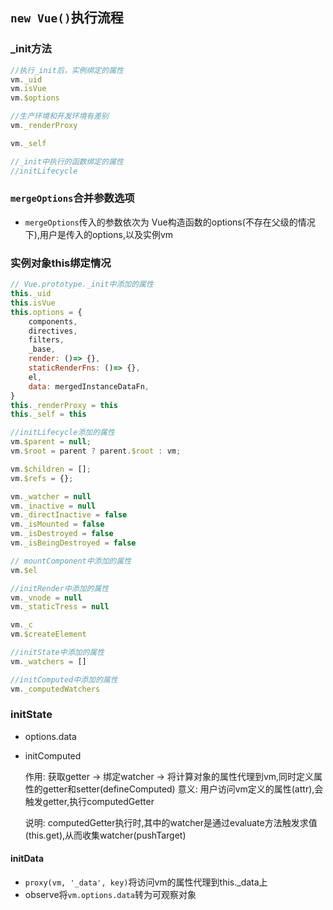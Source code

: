 ## `new Vue()`执行流程

### _init方法

``` javascript
//执行_init后，实例绑定的属性
vm._uid
vm.isVue
vm.$options

//生产环境和开发环境有差别
vm._renderProxy

vm._self

//_init中执行的函数绑定的属性
//initLifecycle

```

### `mergeOptions`合并参数选项
* `mergeOptions`传入的参数依次为 Vue构造函数的options(不存在父级的情况下),用户是传入的options,以及实例vm


### 实例对象this绑定情况
``` javascript
// Vue.prototype._init中添加的属性
this._uid
this.isVue
this.options = {
    components,
    directives,
    filters,
    _base,
    render: ()=> {},
    staticRenderFns: ()=> {},
    el,
    data: mergedInstanceDataFn,
}
this._renderProxy = this
this._self = this

//initLifecycle添加的属性
vm.$parent = null;
vm.$root = parent ? parent.$root : vm;

vm.$children = [];
vm.$refs = {};

vm._watcher = null
vm._inactive = null
vm._directInactive = false
vm._isMounted = false
vm._isDestroyed = false
vm._isBeingDestroyed = false

// mountComponent中添加的属性
vm.$el

//initRender中添加的属性
vm._vnode = null
vm._staticTress = null

vm._c
vm.$createElement

//initState中添加的属性
vm._watchers = []

//initComputed中添加的属性
vm._computedWatchers

```

### initState 
* options.data
* initComputed

    作用: 获取getter -> 绑定watcher -> 将计算对象的属性代理到vm,同时定义属性的getter和setter(defineComputed)
    意义: 用户访问vm定义的属性(attr),会触发getter,执行computedGetter

    说明: computedGetter执行时,其中的watcher是通过evaluate方法触发求值(this.get),从而收集watcher(pushTarget)


#### initData
* `proxy(vm, '_data', key)`将访问vm的属性代理到this._data上
* observe将`vm.options.data`转为可观察对象
